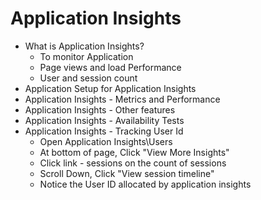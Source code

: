 # Application Insights
- What is Application Insights?
  - To monitor Application
  - Page views and load Performance
  - User and session count
- Application Setup for Application Insights
- Application Insights - Metrics and Performance
- Application Insights - Other features
- Application Insights - Availability Tests
- Application Insights - Tracking User Id
  - Open Application Insights\Users
  - At bottom of page, Click "View More Insights"
  - Click link - sessions on the count of sessions
  - Scroll Down, Click "View session timeline"
  - Notice the User ID allocated by application insights
